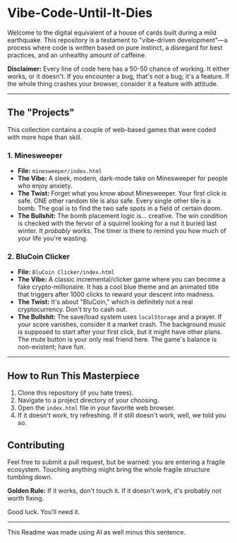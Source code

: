 # Vibe-Code-Until-It-Dies

Welcome to the digital equivalent of a house of cards built during a mild earthquake. This repository is a testament to "vibe-driven development"—a process where code is written based on pure instinct, a disregard for best practices, and an unhealthy amount of caffeine.

**Disclaimer:** Every line of code here has a 50-50 chance of working. It either works, or it doesn't. If you encounter a bug, that's not a bug; it's a feature. If the whole thing crashes your browser, consider it a feature with attitude.

---

## The "Projects"

This collection contains a couple of web-based games that were coded with more hope than skill.

### 1. Minesweeper

-   **File:** `minesweeper/index.html`
-   **The Vibe:** A sleek, modern, dark-mode take on Minesweeper for people who enjoy anxiety.
-   **The Twist:** Forget what you know about Minesweeper. Your first click is safe. ONE other random tile is also safe. Every single other tile is a bomb. The goal is to find the two safe spots in a field of certain doom.
-   **The Bullshit:** The bomb placement logic is... creative. The win condition is checked with the fervor of a squirrel looking for a nut it buried last winter. It *probably* works. The timer is there to remind you how much of your life you're wasting.

### 2. BluCoin Clicker

-   **File:** `BluCoin Clicker/index.html`
-   **The Vibe:** A classic incremental/clicker game where you can become a fake crypto-millionaire. It has a cool blue theme and an animated title that triggers after 1000 clicks to reward your descent into madness.
-   **The Twist:** It's about "BluCoin," which is definitely not a real cryptocurrency. Don't try to cash out.
-   **The Bullshit:** The save/load system uses `localStorage` and a prayer. If your score vanishes, consider it a market crash. The background music is supposed to start after your first click, but it might have other plans. The mute button is your only real friend here. The game's balance is non-existent; have fun.

---

## How to Run This Masterpiece

1.  Clone this repository (if you hate trees).
2.  Navigate to a project directory of your choosing.
3.  Open the `index.html` file in your favorite web browser.
4.  If it doesn't work, try refreshing. If it still doesn't work, well, we told you so.

## Contributing

Feel free to submit a pull request, but be warned: you are entering a fragile ecosystem. Touching anything might bring the whole fragile structure tumbling down.

**Golden Rule:** If it works, don't touch it. If it doesn't work, it's probably not worth fixing.

Good luck. You'll need it.

---

This Readme was made using AI as well minus this sentence.
